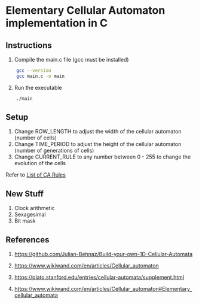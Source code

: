 # Elementary Cellular Automaton implementation in C

## Instructions

1. Compile the main.c file (gcc must be installed)

```bash
    gcc --version
    gcc main.c -o main

```

2. Run the executable

```bash
    ./main

```

## Setup

1. Change ROW_LENGTH to adjust the width of the cellular automaton (number of cells)
2. Change TIME_PERIOD to adjust the height of the cellular automaton (number of generations of cells)
3. Change CURRENT_RULE to any number between 0 - 255 to change the evolution of the cells

Refer to [List of CA Rules][3]

## New Stuff

1. Clock arithmetic
2. Sexagesimal
3. Bit mask

## References

1. https://github.com/Julian-Behnaz/Build-your-own-1D-Cellular-Automata
2. https://www.wikiwand.com/en/articles/Cellular_automaton
3. https://plato.stanford.edu/entries/cellular-automata/supplement.html
4. https://www.wikiwand.com/en/articles/Cellular_automaton#Elementary_cellular_automata

   [1]: https://github.com/Julian-Behnaz/Build-your-own-1D-Cellular-Automata
   [2]: https://www.wikiwand.com/en/articles/Cellular_automaton
   [3]: https://plato.stanford.edu/entries/cellular-automata/supplement.html
   [4]: https://www.wikiwand.com/en/articles/Cellular_automaton#Elementary_cellular_automata
